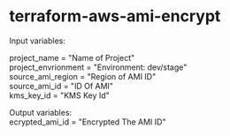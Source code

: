 # terraform-aws-ami-encrypt

Input variables:

project_name = "Name of Project" <br />
project_envrionment = "Environment: dev/stage" <br />
source_ami_region = "Region of AMI ID" <br />
source_ami_id = "ID Of AMI" <br />
kms_key_id = "KMS Key Id" <br />

Output variables: <br />
ecrypted_ami_id = "Encrypted The AMI ID" <br />
